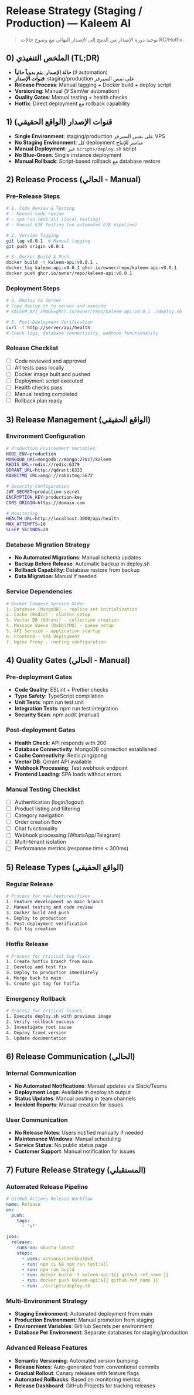 # Release Strategy (Staging / Production) — Kaleem AI

> توحيد دورة الإصدار من الدمج إلى الإصدار النهائي مع وضوح حالات RC/Hotfix.

## 0) الملخص التنفيذي (TL;DR)
- **حالة الإصدار**: **يتم يدوياً حالياً** (لا automation)
- **قنوات الإصدار**: staging/production على نفس السيرفر
- **Release Process**: Manual tagging + Docker build + deploy script
- **Versioning**: Manual (لا SemVer automation)
- **Quality Gates**: Manual testing + health checks
- **Hotfix**: Direct deployment مع rollback capability

## 1) قنوات الإصدار (الواقع الحقيقي)
- **Single Environment**: staging/production على نفس السيرفر VPS
- **No Staging Environment**: كل deployment مباشر للإنتاج
- **Manual Deployment**: عبر `scripts/deploy.sh` script
- **No Blue-Green**: Single instance deployment
- **Manual Rollback**: Script-based rollback مع database restore

## 2) Release Process (الحالي - Manual)

### Pre-Release Steps
```bash
# 1. Code Review & Testing
# - Manual code review
# - npm run test:all (local testing)
# - Manual E2E testing (no automated E2E pipeline)

# 2. Version Tagging
git tag v0.0.1  # Manual tagging
git push origin v0.0.1

# 3. Docker Build & Push
docker build -t kaleem-api:v0.0.1 .
docker tag kaleem-api:v0.0.1 ghcr.io/owner/repo/kaleem-api:v0.0.1
docker push ghcr.io/owner/repo/kaleem-api:v0.0.1
```

### Deployment Steps
```bash
# 4. Deploy to Server
# Copy deploy.sh to server and execute:
# KALEEM_API_IMAGE=ghcr.io/owner/repo/kaleem-api:v0.0.1 ./deploy.sh

# 5. Post-Deployment Verification
curl -f http://server/api/health
# Check logs, database connectivity, webhook functionality
```

### Release Checklist
- [ ] Code reviewed and approved
- [ ] All tests pass locally
- [ ] Docker image built and pushed
- [ ] Deployment script executed
- [ ] Health checks pass
- [ ] Manual testing completed
- [ ] Rollback plan ready

## 3) Release Management (الواقع الحقيقي)

### Environment Configuration
```bash
# Production Environment Variables
NODE_ENV=production
MONGODB_URI=mongodb://mongo:27017/kaleem
REDIS_URL=redis://redis:6379
QDRANT_URL=http://qdrant:6333
RABBITMQ_URL=amqp://rabbitmq:5672

# Security Configuration
JWT_SECRET=production-secret
ENCRYPTION_KEY=production-key
CORS_ORIGIN=https://domain.com

# Monitoring
HEALTH_URL=http://localhost:3000/api/health
MAX_ATTEMPTS=10
SLEEP_SECONDS=20
```

### Database Migration Strategy
- **No Automated Migrations**: Manual schema updates
- **Backup Before Release**: Automatic backup in deploy.sh
- **Rollback Capability**: Database restore from backup
- **Data Migration**: Manual if needed

### Service Dependencies
```yaml
# Docker Compose Service Order
1. Database (MongoDB) - replica set initialization
2. Cache (Redis) - cluster setup
3. Vector DB (Qdrant) - collection creation
4. Message Queue (RabbitMQ) - queue setup
5. API Service - application startup
6. Frontend - SPA deployment
7. Nginx Proxy - routing configuration
```

## 4) Quality Gates (الحالي - Manual)

### Pre-deployment Gates
- **Code Quality**: ESLint + Prettier checks
- **Type Safety**: TypeScript compilation
- **Unit Tests**: npm run test:unit
- **Integration Tests**: npm run test:integration
- **Security Scan**: npm audit (manual)

### Post-deployment Gates
- **Health Check**: API responds with 200
- **Database Connectivity**: MongoDB connection established
- **Cache Connectivity**: Redis ping/pong
- **Vector DB**: Qdrant API available
- **Webhook Processing**: Test webhook endpoint
- **Frontend Loading**: SPA loads without errors

### Manual Testing Checklist
- [ ] Authentication (login/logout)
- [ ] Product listing and filtering
- [ ] Category navigation
- [ ] Order creation flow
- [ ] Chat functionality
- [ ] Webhook processing (WhatsApp/Telegram)
- [ ] Multi-tenant isolation
- [ ] Performance metrics (response time < 300ms)

## 5) Release Types (الواقع الحقيقي)

### Regular Release
```bash
# Process for new features/fixes
1. Feature development on main branch
2. Manual testing and code review
3. Docker build and push
4. Deploy to production
5. Post-deployment verification
6. Git tag creation
```

### Hotfix Release
```bash
# Process for critical bug fixes
1. Create hotfix branch from main
2. Develop and test fix
3. Deploy to production immediately
4. Merge back to main
5. Create git tag for hotfix
```

### Emergency Rollback
```bash
# Process for critical issues
1. Execute deploy.sh with previous image
2. Verify rollback success
3. Investigate root cause
4. Deploy fixed version
5. Update documentation
```

## 6) Release Communication (الحالي)

### Internal Communication
- **No Automated Notifications**: Manual updates via Slack/Teams
- **Deployment Logs**: Available in deploy.sh output
- **Status Updates**: Manual posting in team channels
- **Incident Reports**: Manual creation for issues

### User Communication
- **No Release Notes**: Users notified manually if needed
- **Maintenance Windows**: Manual scheduling
- **Service Status**: No public status page
- **Customer Support**: Manual notification for issues

## 7) Future Release Strategy (المستقبلي)

### Automated Release Pipeline
```yaml
# GitHub Actions Release Workflow
name: Release
on:
  push:
    tags:
      - 'v*'

jobs:
  release:
    runs-on: ubuntu-latest
    steps:
      - uses: actions/checkout@v3
      - run: npm ci && npm run test:all
      - run: npm run build
      - run: docker build -t kaleem-api:${{ github.ref_name }}
      - run: docker push kaleem-api:${{ github.ref_name }}
      - run: ./scripts/deploy.sh
```

### Multi-Environment Strategy
- **Staging Environment**: Automated deployment from main
- **Production Environment**: Manual promotion from staging
- **Environment Variables**: GitHub Secrets per environment
- **Database Per Environment**: Separate databases for staging/production

### Advanced Release Features
- **Semantic Versioning**: Automated version bumping
- **Release Notes**: Auto-generated from conventional commits
- **Gradual Rollout**: Canary releases with feature flags
- **Automated Rollbacks**: Based on monitoring metrics
- **Release Dashboard**: GitHub Projects for tracking releases
